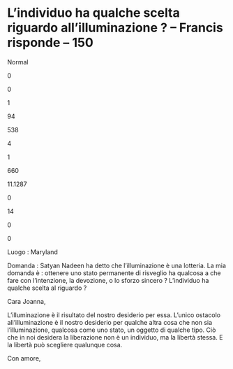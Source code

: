 # L’individuo ha qualche scelta riguardo all’illuminazione ? – Francis risponde – 150

Normal

0

0

1

94

538

4

1

660

11.1287

0

14

0

0

Luogo : Maryland

Domanda : Satyan Nadeen ha detto che l’illuminazione è una lotteria. La mia domanda è : ottenere uno stato permanente di risveglio ha qualcosa a che fare con l’intenzione, la devozione, o lo sforzo sincero ? L’individuo ha qualche scelta al riguardo ?

Cara Joanna,

L’illuminazione è il risultato del nostro desiderio per essa. L’unico ostacolo all’illuminazione è il nostro desiderio per qualche altra cosa che non sia l’illuminazione, qualcosa come uno stato, un oggetto di qualche tipo. Ciò che in noi desidera la liberazione non è un individuo, ma la libertà stessa. E la libertà può scegliere qualunque cosa.

Con amore,

<p style="text-alig

</body>

